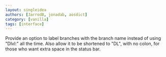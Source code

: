 ```yaml
---
layout: singleidea
authors: [JarrodB, jonadab, aosdict]
category: [vanilla]
tags: [interface]
---
```

Provide an option to label branches with the branch name instead of using "Dlvl:" all the time. Also allow it to be shortened to "DL", with no colon, for those who want extra space in the status bar.
